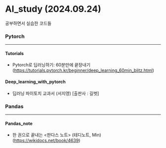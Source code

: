 # AI_study (2024.09.24)

공부하면서 실습한 코드들


### Pytorch
----
#### Tutorials
- Pytorch로 딥러닝하기: 60분만에 끝장내기 (https://tutorials.pytorch.kr/beginner/deep_learning_60min_blitz.html)

#### Deep_learning_with_pytorch
- 딥러닝 파이토치 교과서 (서지영) [출판사 : 길벗]


### Pandas
---- 

#### Pandas_note
- 한 권으로 끝내는 <판다스 노트> (테디노트, Min) (https://wikidocs.net/book/4639)
